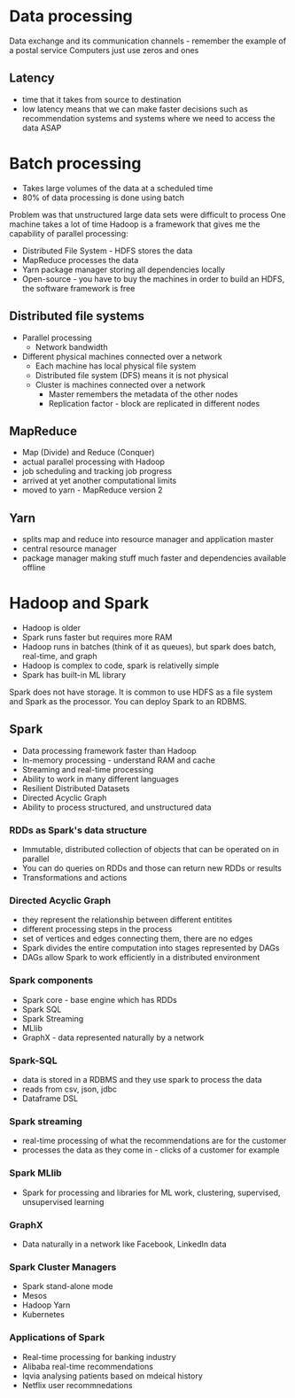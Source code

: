 # Data processing

Data exchange and its communication channels - remember the example of a postal service
Computers just use zeros and ones 

## Latency 

- time that it takes from source to destination
- low latency means that we can make faster decisions such as recommendation systems and systems where we need to access the data ASAP 

# Batch processing

* Takes large volumes of the data at a scheduled time
* 80% of data processing is done using batch

Problem was that unstructured large data sets were difficult to process
One machine takes a lot of time
Hadoop is a framework that gives me the capability of parallel processing:
- Distributed File System - HDFS stores the data
- MapReduce processes the data
- Yarn package manager storing all dependencies locally
- Open-source - you have to buy the machines in order to build an HDFS, the software framework is free

## Distributed file systems

- Parallel processing
  - Network bandwidth
- Different physical machines connected over a network
  - Each machine has local physical file system
  - Distributed file system (DFS) means it is not physical
  - Cluster is machines connected over a network
    - Master remembers the metadata of the other nodes
    - Replication factor - block are replicated in different nodes
  
## MapReduce

- Map (Divide) and Reduce (Conquer)
- actual parallel processing with Hadoop
- job scheduling and tracking job progress
- arrived at yet another computational limits
- moved to yarn - MapReduce version 2

## Yarn

- splits map and reduce into resource manager and application master
- central resource manager
- package manager making stuff much faster and dependencies available offline


# Hadoop and Spark
- Hadoop is older
- Spark runs faster but requires more RAM
- Hadoop runs in batches (think of it as queues), but spark does batch, real-time, and graph
- Hadoop is complex to code, spark is relativelly simple
- Spark has built-in ML library

Spark does not have storage.
It is common to use HDFS as a file system and Spark as the processor.
You can deploy Spark to an RDBMS.

## Spark

- Data processing framework faster than Hadoop
- In-memory processing - understand RAM and cache
- Streaming and real-time processing
- Ability to work in many different languages
- Resilient Distributed Datasets
- Directed Acyclic Graph
- Ability to process structured, and unstructured data

### RDDs as Spark's data structure

- Immutable, distributed collection of objects that can be operated on in parallel
- You can do queries on RDDs and those can return new RDDs or results
- Transformations and actions

### Directed Acyclic Graph
- they represent the relationship between different entitites
- different processing steps in the process
- set of vertices and edges connecting them, there are no edges
- Spark divides the entire computation into stages represented by DAGs
- DAGs allow Spark to work efficiently in a distributed environment

### Spark components
- Spark core - base engine which has RDDs
- Spark SQL
- Spark Streaming
- MLlib
- GraphX - data represented naturally by a network

### Spark-SQL
- data is stored in a RDBMS and they use spark to process the data
- reads from csv, json, jdbc
- Dataframe DSL

### Spark streaming
- real-time processing of what the recommendations are for the customer
- processes the data as they come in - clicks of a customer for example

### Spark MLlib
- Spark for processing and libraries for ML work, clustering, supervised, unsupervised learning

### GraphX
- Data naturally in a network like Facebook, LinkedIn data

### Spark Cluster Managers
- Spark stand-alone mode
- Mesos
- Hadoop Yarn
- Kubernetes


### Applications of Spark
- Real-time processing for banking industry
- Alibaba real-time recommendations
- Iqvia analysing patients based on mdeical history
- Netflix user recommnedations